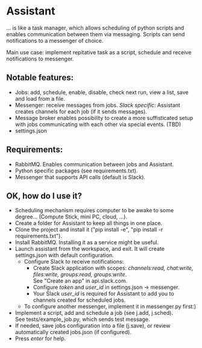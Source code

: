 # Assistant
... is like a task manager, which allows scheduling of python scripts and enables communication between them via messaging.
Scripts can send notifications to a messenger of choice.

Main use case: implement repitative task as a script, schedule and receive notifications to messenger.<br/>

## Notable features:
  - Jobs: add, schedule, enable, disable, check next run, view a list, save and load from a file.
  - Messenger: receive messages from jobs. *Slack specific*: Assistant creates channels for each job (if it sends messages).
  - Message broker enables possibility to create a more suffisticated setup with jobs communicating with each other via special events. (TBD)
  - settings.json 

## Requirements:
- RabbitMQ. Enables communication between jobs and Assistant.
- Python specific packages (see requirements.txt).
- Messenger that supports API calls (default is Slack).

## OK, how do I use it?
  - Scheduling mechanism requires computer to be awake to some degree... (Compute Stick, mini PC, cloud, ...).
  - Create a folder for Assistant to keep all things in one place.
  - Clone the project and install it ("pip install -e", "pip install -r requirements.txt").
  - Install RabbitMQ. Installing it as a service might be useful.
  - Launch assistant from the workspace, and exit. It will create settings.json with default configuration.
    - Configure Slack to receive notifications:
      - Create Slack application with scopes: *channels:read, chat:write, files:write, groups:read, groups:write*.<br/>
        See "Create an app" in api.slack.com.
      - Configure *token* and *user_id* in settings.json -> messenger.
      - Your Slack *user_id* is required for Assistant to add you to channels created for scheduled jobs.
    - To configure another messenger, implement it in messenger.py first:)
  - Implement a script, add and schedule a job (see j.add, j.sched).<br/>
    See tests/example_job.py, which sends test message.
  - If needed, save jobs configuration into a file (j.save), or review automatically created jobs.json (if configured).
  - Press *enter* for help.

